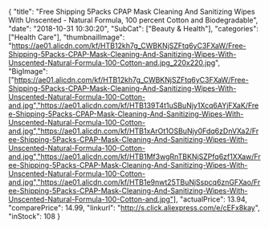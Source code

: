 {
	"title": "Free Shipping 5Packs  CPAP Mask Cleaning And Sanitizing Wipes With Unscented - Natural Formula, 100 percent Cotton and Biodegradable",
	"date": "2018-10-31 10:30:20",
	"SubCat": ["Beauty & Health"],
	"categories": ["Health Care"],
	"thumbnailImage": "https://ae01.alicdn.com/kf/HTB12kh7g_CWBKNjSZFtq6yC3FXaW/Free-Shipping-5Packs-CPAP-Mask-Cleaning-And-Sanitizing-Wipes-With-Unscented-Natural-Formula-100-Cotton-and.jpg_220x220.jpg",
	"BigImage": ["https://ae01.alicdn.com/kf/HTB12kh7g_CWBKNjSZFtq6yC3FXaW/Free-Shipping-5Packs-CPAP-Mask-Cleaning-And-Sanitizing-Wipes-With-Unscented-Natural-Formula-100-Cotton-and.jpg","https://ae01.alicdn.com/kf/HTB139T4t1uSBuNjy1Xcq6AYjFXaK/Free-Shipping-5Packs-CPAP-Mask-Cleaning-And-Sanitizing-Wipes-With-Unscented-Natural-Formula-100-Cotton-and.jpg","https://ae01.alicdn.com/kf/HTB1xArOt1OSBuNjy0Fdq6zDnVXa2/Free-Shipping-5Packs-CPAP-Mask-Cleaning-And-Sanitizing-Wipes-With-Unscented-Natural-Formula-100-Cotton-and.jpg","https://ae01.alicdn.com/kf/HTB1Mf3wgRnTBKNjSZPfq6zf1XXaw/Free-Shipping-5Packs-CPAP-Mask-Cleaning-And-Sanitizing-Wipes-With-Unscented-Natural-Formula-100-Cotton-and.jpg","https://ae01.alicdn.com/kf/HTB1e9nwt25TBuNjSspcq6znGFXao/Free-Shipping-5Packs-CPAP-Mask-Cleaning-And-Sanitizing-Wipes-With-Unscented-Natural-Formula-100-Cotton-and.jpg"],
	"actualPrice": 13.94,
	"comparePrice": 14.99,
	"linkurl": "http://s.click.aliexpress.com/e/cEFx8kay",
	"inStock": 108
}
